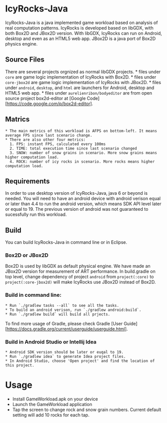 IcyRocks-Java
===
IcyRocks-Java is a java implemented game workload based on analysis of real computation patterns.
IcyRocks is developed based on libGDX, with both Box2D and JBox2D version. With libGDX, IcyRocks can run on Android, desktop and even as an HTML5 web app. JBox2D is a java port of Box2D physics engine.

Source Files
---
There are several projects orgnized as normal libGDX projects.
    * files under `core` are game logic implementation of IcyRocks with Box2D.
    * files under `core-jbox2d` are game logic implementation of IcyRocks with JBox2D.
    * files under `android`, `desktop`, and `html` are launchers for Android, desktop and HTML5 web app.
    * files under `aurelienribon/bodyeditor` are from open source project box2d-editor at [Google Code][https://code.google.com/p/box2d-editor].

Matrics
---
    * The main metrics of this workload is AFPS on bottom-left. It means average FPS since last scenario change.
    * There are also other four metrics:
      1. FPS: instant FPS, calculated every 100ms
      2. TIME: total execution time since last scenario changed
      3. SNOW: number of snow grains in scenario. More snow grains means higher computation load.
      4. ROCK: number of icy rocks in scenario. More rocks means higher computation load.

Requirements
---

In order to use desktop version of IcyRocks-Java, java 6 or beyond is needed. You will need to have an android device with android verison equal or later than 4.4 to run the android version, which means SDK API level later or equal to 19.
The previous version of android was not guaranteed to sucessfully run this workload.

Build
---
You can build IcyRocks-Java in command line or in Eclipse.

### Box2D or JBox2D

Box2D is used by libGDX as default physical engine. We have made an JBox2D version for measurement of ART performance. In build.gradle on top level, change dependency of project `android` from `project(:core)` to `project(:core-jbox2d)` will make IcyRocks use JBox2D instead of Box2D.

### Build in command line:

    * Run `./gradlew tasks --all` to see all the tasks.
    * To build an android verison, run `./gradlew android:build`.
    * Run `./gradlew build` will build all prjects.

To find more usage of Gradle, please check Gradle [User Guide][https://docs.gradle.org/current/userguide/userguide.html].

### Build in Android Studio or Intellij Idea

    * Android SDK version should be later or euqal to 19.
    * Run `./gradlew idea` to generate Idea project files.
    * In Android Studio, choose 'Open project' and find the location of this project.

Usage
===
* Install GameWorkload.apk on your device
* Launch the GameWorkload application
* Tap the screen to change rock and snow grain numbers. Current default setting will add 10 rocks for each tap.
